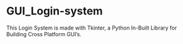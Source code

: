 # GUI_Login-system
This Login System is made with Tkinter, a Python In-Built Library for Building Cross Platform GUI’s.
